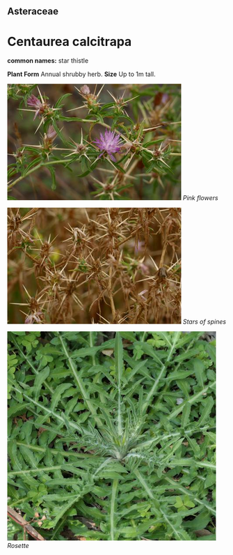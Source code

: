 ## Asteraceae
# Centaurea calcitrapa
**common names:** star thistle

**Plant Form** Annual shrubby herb. **Size** Up to 1m tall.


![Pink flowers](11294_P6950589.jpg)
 *Pink flowers* 

![Stars of spines](11324_P6950619.jpg)
 *Stars of spines* 

![Rosette](113736_P1355657.jpg)
 *Rosette* 

